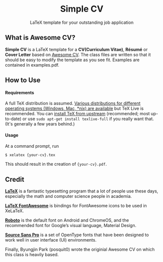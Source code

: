 <h1 align="center">
  Simple CV
</h1>

<p align="center">
  LaTeX template for your outstanding job application
</p>

## <a name="what-is-awesomecv"></a>What is Awesome CV?

**Simple CV** is a LaTeX template for a **CV(Curriculum Vitae)**, **Résumé** or **Cover Letter** based on [Awesome CV](https://github.com/posquit0/Awesome-CV). The class files are written so that it should be easy to modify the template as you see fit. Examples are contained in examples.pdf.


## <a name="how-to-use">How to Use

#### Requirements

A full TeX distribution is assumed.  [Various distributions for different operating systems (Windows, Mac, \*nix) are available](http://tex.stackexchange.com/q/55437) but TeX Live is recommended.
You can [install TeX from upstream](http://tex.stackexchange.com/q/1092) (recommended; most up-to-date) or use `sudo apt-get install texlive-full` if you really want that.  (It's generally a few years behind.)

#### Usage

At a command prompt, run

```bash
$ xelatex {your-cv}.tex
```

This should result in the creation of ``{your-cv}.pdf``.


## <a name="credit">Credit

[**LaTeX**](http://www.latex-project.org) is a fantastic typesetting program that a lot of people use these days, especially the math and computer science people in academia.

[**LaTeX FontAwesome**](https://github.com/furl/latex-fontawesome) is bindings for FontAwesome icons to be used in XeLaTeX.

[**Roboto**](https://github.com/google/roboto) is the default font on Android and ChromeOS, and the recommended font for Google’s visual language, Material Design.

[**Source Sans Pro**](https://github.com/adobe-fonts/source-sans-pro) is a set of OpenType fonts that have been designed to work well in user interface (UI) environments.

Finally, Byungjin Park (posquit0) wrote the originial Awesome CV on which this class is heavily based.
